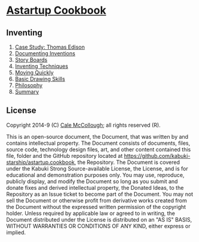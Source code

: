 # [Astartup Cookbook](../readme.md)

## Inventing

1. [Case Study: Thomas Edison](./case_study.md)
1. [Documenting Inventions](./documenting_inventions.md)
1. [Story Boards](./story_board)
1. [Inventing Techniques](./inventing_techniques)
1. [Moving Quickly](./moving_quickly)
1. [Basic Drawing Skills](./basic_drawing_skills.md)
1. [Philosophy](./philosophy.md)
1. [Summary](./summary.md)

## License

Copyright 2014-9 (C) [Cale McCollough](https://calemccollough.github.io); all rights reserved (R).

This is an open-source document, the Document, that was written by and contains intellectual property. The Document consists of documents, files, source code, technology design files, art, and other content contained this file, folder and the GitHub repository located at <https://github.com/kabuki-starship/astartup.cookbook>, the Repository. The Document is covered under the Kabuki Strong Source-available License, the License, and is for educational and demonstration purposes only. You may use, reproduce, publicly display, and modify the Document so long as you submit and donate fixes and derived intellectual property, the Donated Ideas, to the Repository as an Issue ticket to become part of the Document. You may not sell the Document or otherwise profit from derivative works created from the Document without the expressed written permission of the copyright holder. Unless required by applicable law or agreed to in writing, the Document distributed under the License is distributed on an "AS IS" BASIS, WITHOUT WARRANTIES OR CONDITIONS OF ANY KIND, either express or implied.
